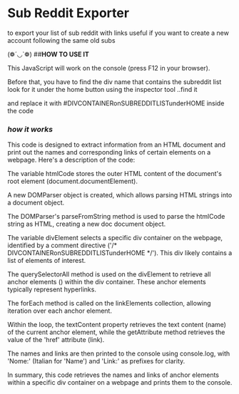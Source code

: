 # Sub Reddit Exporter
to export your list of sub reddit with links
useful if you want to create a new account following the same old subs






 (❁´◡`❁)
##<b>HOW TO USE IT</b>

This JavaScript will work on the console (press F12 in your browser). 

Before that, you have to find the div name that contains the subreddit list 
look for it under the home button using the inspector tool ..find it 

and replace it with #DIVCONTAINERonSUBREDDITLISTunderHOME inside the code






### _how it works_

This code is designed to extract information from an HTML document and print out the names and corresponding links of certain elements on a webpage. Here's a description of the code:

The variable htmlCode stores the outer HTML content of the document's root element (document.documentElement).

A new DOMParser object is created, which allows parsing HTML strings into a document object.

The DOMParser's parseFromString method is used to parse the htmlCode string as HTML, creating a new doc document object.

The variable divElement selects a specific div container on the webpage, identified by a comment directive ('/* DIVCONTAINERonSUBREDDITLISTunderHOME */'). This div likely contains a list of elements of interest.

The querySelectorAll method is used on the divElement to retrieve all anchor elements (<a>) within the div container. These anchor elements typically represent hyperlinks.

The forEach method is called on the linkElements collection, allowing iteration over each anchor element.

Within the loop, the textContent property retrieves the text content (name) of the current anchor element, while the getAttribute method retrieves the value of the 'href' attribute (link).

The names and links are then printed to the console using console.log, with 'Nome:' (Italian for 'Name') and 'Link:' as prefixes for clarity.

In summary, this code retrieves the names and links of anchor elements within a specific div container on a webpage and prints them to the console.
